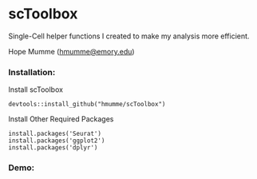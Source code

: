 # scToolbox

Single-Cell helper functions I created to make my analysis more efficient.

Hope Mumme (hmumme@emory.edu)

### Installation:
Install scToolbox
```
devtools::install_github("hmumme/scToolbox")
```
Install Other Required Packages
```
install.packages('Seurat')
install.packages('ggplot2')
install.packages('dplyr')
```
### Demo:
